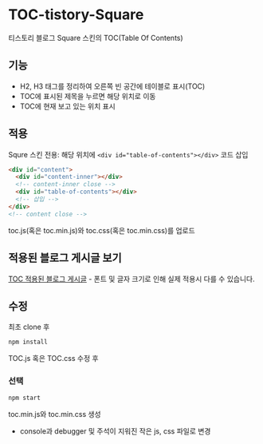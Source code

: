 # TOC-tistory-Square

티스토리 블로그 Square 스킨의 TOC(Table Of Contents)

## 기능

- H2, H3 태그를 정리하여 오른쪽 빈 공간에 테이블로 표시(TOC)
- TOC에 표시된 제목을 누르면 해당 위치로 이동
- TOC에 현재 보고 있는 위치 표시

## 적용

Squre 스킨 전용: 해당 위치에 `<div id="table-of-contents"></div>` 코드 삽입

```html
<div id="content">
  <div id="content-inner"></div>
  <!-- content-inner close -->
  <div id="table-of-contents"></div>
  <!-- 삽입 -->
</div>
<!-- content close -->
```

toc.js(혹은 toc.min.js)와 toc.css(혹은 toc.min.css)를 업로드

## 적용된 블로그 게시글 보기

[TOC 적용된 블로그 게시글](https://curt-poem.tistory.com/entry/%EB%B0%98%EC%9D%91%ED%98%95-%EB%94%94%EC%9E%90%EC%9D%B8-%EC%BB%A8%ED%85%8C%EC%9D%B4%EB%84%88-%EC%BF%BC%EB%A6%AC%EB%A1%9C-%EC%83%88%EB%A1%AD%EA%B2%8C-%EC%9A%94%EB%A6%AC%ED%95%98%EA%B8%B0) - 폰트 및 글자 크기로 인해 실제 적용시 다를 수 있습니다.

## 수정

최초 clone 후

```bash
npm install
```

TOC.js 혹은 TOC.css 수정 후

### 선택

```bash
npm start
```

toc.min.js와 toc.min.css 생성

- console과 debugger 및 주석이 지워진 작은 js, css 파일로 변경
